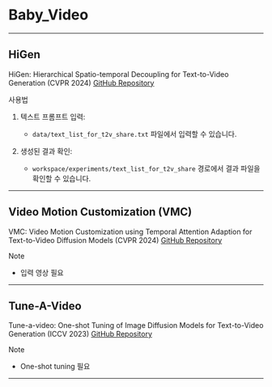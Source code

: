 # Baby_Video
---
## HiGen
HiGen: Hierarchical Spatio-temporal Decoupling for Text-to-Video Generation (CVPR 2024)
[GitHub Repository](https://github.com/ali-vilab/VGen?tab=readme-ov-file)

사용법
1. 텍스트 프롬프트 입력:
    - `data/text_list_for_t2v_share.txt` 파일에서 입력할 수 있습니다.

2. 생성된 결과 확인:
    - `workspace/experiments/text_list_for_t2v_share` 경로에서 결과 파일을 확인할 수 있습니다.

---
## Video Motion Customization (VMC)
VMC: Video Motion Customization using Temporal Attention Adaption for Text-to-Video Diffusion Models (CVPR 2024)
[GitHub Repository](https://github.com/HyeonHo99/Video-Motion-Customization)

Note
- 입력 영상 필요

---
## Tune-A-Video
Tune-a-video: One-shot Tuning of Image Diffusion Models for Text-to-Video Generation (ICCV 2023)
[GitHub Repository](https://github.com/showlab/Tune-A-Video)

Note
- One-shot tuning 필요

---

